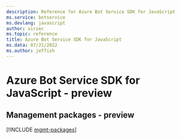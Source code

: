 ```yaml
---
description: Reference for Azure Bot Service SDK for JavaScript
ms.service: botservice
ms.devlang: javascript
author: xirzec
ms.topic: reference
title: Azure Bot Service SDK for JavaScript
ms.data: 07/21/2022
ms.author: jeffish
---
```

# Azure Bot Service SDK for JavaScript - preview

## Management packages - preview
[!INCLUDE [mgmt-packages](bot-service-mgmt-index.md)]